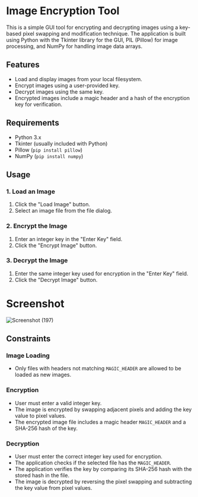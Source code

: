# Image Encryption Tool

This is a simple GUI tool for encrypting and decrypting images using a key-based pixel swapping and modification technique. The application is built using Python with the Tkinter library for the GUI, PIL (Pillow) for image processing, and NumPy for handling image data arrays.

## Features

- Load and display images from your local filesystem.
- Encrypt images using a user-provided key.
- Decrypt images using the same key.
- Encrypted images include a magic header and a hash of the encryption key for verification.

## Requirements

- Python 3.x
- Tkinter (usually included with Python)
- Pillow (`pip install pillow`)
- NumPy (`pip install numpy`)

## Usage

### 1. Load an Image

1. Click the "Load Image" button.
2. Select an image file from the file dialog.

### 2. Encrypt the Image

1. Enter an integer key in the "Enter Key" field.
2. Click the "Encrypt Image" button.

### 3. Decrypt the Image

1. Enter the same integer key used for encryption in the "Enter Key" field.
2. Click the "Decrypt Image" button.

# Screenshot

![Screenshot (197)](https://github.com/Belard4l/PRODIGY_CS_02/assets/123712274/470a122e-c3f8-498f-a6ee-b73d5b9fb1d9)


## Constraints

### Image Loading
- Only files with headers not matching `MAGIC_HEADER` are allowed to be loaded as new images.

### Encryption
- User must enter a valid integer key.
- The image is encrypted by swapping adjacent pixels and adding the key value to pixel values.
- The encrypted image file includes a magic header `MAGIC_HEADER` and a SHA-256 hash of the key.

### Decryption
- User must enter the correct integer key used for encryption.
- The application checks if the selected file has the `MAGIC_HEADER`.
- The application verifies the key by comparing its SHA-256 hash with the stored hash in the file.
- The image is decrypted by reversing the pixel swapping and subtracting the key value from pixel values.

